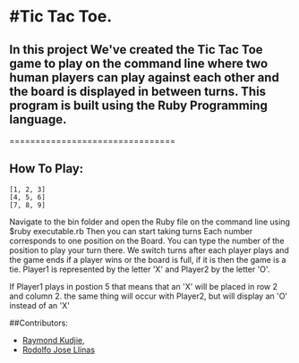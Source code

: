 #Tic Tac Toe.
==============================
In this project We've created the Tic Tac Toe game to play on the command line where two human players can play against each other and the board is displayed in between turns. This program is built using the Ruby Programming language.
---
================================
## How To Play:
	[1, 2, 3]
	[4, 5, 6]
	[7, 8, 9]
Navigate to the bin folder and open the Ruby file on the command line using $ruby executable.rb 
Then you can start taking turns
Each number corresponds to one position on the Board. You can type the number of the position to play your turn there. We switch  turns after each player plays and the game ends if a player wins or the board is full, if it is then the game is a tie. Player1 is represented by the letter 'X' and Player2 by the letter 'O'.

If Player1 plays in postion 5 that means that an 'X' will be placed in row 2 and column 2. the same thing will occur with Player2, but will display an 'O' instead of an 'X'

##Contributors:
* [Raymond Kudjie](https://github.com/kudjieRaymond),
* [Rodolfo Jose Llinas](https://github.com/RadiactiveJesus)
